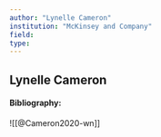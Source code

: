 ```yaml
---
author: "Lynelle Cameron"
institution: "McKinsey and Company"
field:
type:
---
```


## Lynelle Cameron
#### Bibliography:

![[@Cameron2020-wn]]